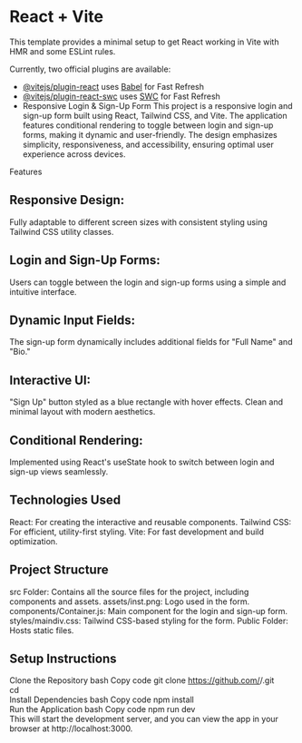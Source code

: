 # React + Vite

This template provides a minimal setup to get React working in Vite with HMR and some ESLint rules.

Currently, two official plugins are available:

- [@vitejs/plugin-react](https://github.com/vitejs/vite-plugin-react/blob/main/packages/plugin-react/README.md) uses [Babel](https://babeljs.io/) for Fast Refresh
- [@vitejs/plugin-react-swc](https://github.com/vitejs/vite-plugin-react-swc) uses [SWC](https://swc.rs/) for Fast Refresh
- Responsive Login & Sign-Up Form
This project is a responsive login and sign-up form built using React, Tailwind CSS, and Vite. The application features conditional rendering to toggle between login and sign-up forms, making it dynamic and user-friendly. The design emphasizes simplicity, responsiveness, and accessibility, ensuring optimal user experience across devices.

Features
## Responsive Design:
Fully adaptable to different screen sizes with consistent styling using Tailwind CSS utility classes.
## Login and Sign-Up Forms:
Users can toggle between the login and sign-up forms using a simple and intuitive interface.
## Dynamic Input Fields:
The sign-up form dynamically includes additional fields for "Full Name" and "Bio."
## Interactive UI:
"Sign Up" button styled as a blue rectangle with hover effects.
Clean and minimal layout with modern aesthetics.
## Conditional Rendering:
Implemented using React's useState hook to switch between login and sign-up views seamlessly.
## Technologies Used
React: For creating the interactive and reusable components.
Tailwind CSS: For efficient, utility-first styling.
Vite: For fast development and build optimization.
## Project Structure
src Folder: Contains all the source files for the project, including components and assets.
assets/inst.png: Logo used in the form.
components/Container.js: Main component for the login and sign-up form.
styles/maindiv.css: Tailwind CSS-based styling for the form.
Public Folder: Hosts static files.
## Setup Instructions
Clone the Repository
bash
Copy code
git clone https://github.com/<your-username>/<repo-name>.git  
cd <repo-name>  
Install Dependencies
bash
Copy code
npm install  
Run the Application
bash
Copy code
npm run dev  
This will start the development server, and you can view the app in your browser at http://localhost:3000.
